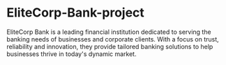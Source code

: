 # EliteCorp-Bank-project
EliteCorp Bank is a leading financial institution dedicated to serving the banking needs of businesses and corporate clients. With a focus on trust, reliability and innovation, they provide tailored banking solutions to help businesses thrive in today's dynamic market.
